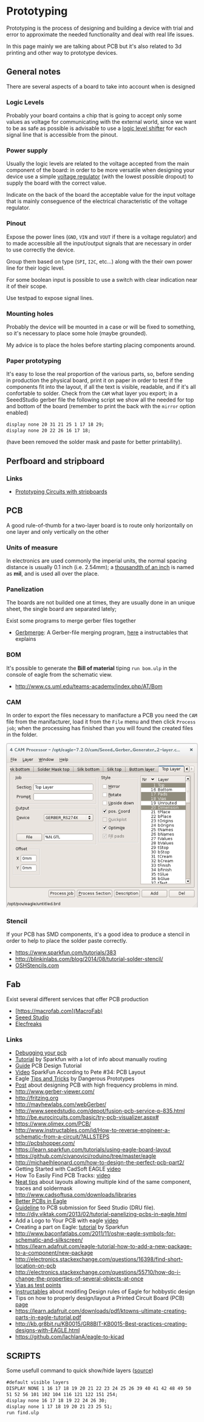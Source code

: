 # Prototyping

Prototyping is the process of designing and building a device
with trial and error to approximate the needed functionality
and deal with real life issues.

In this page mainly we are talking about PCB but it's also related
to 3d printing and other way to prototype devices.

## General notes

There are several aspects of a board to take into account when is designed

### Logic Levels

Probably your board contains a chip that is going to accept only some values
as voltage for communicating with the external world, since we want to be as
safe as possible is advisable to use a [logic level shifter](cookbook.md#logic-level-converter)
for each signal line that is accessible from the pinout.

### Power supply

Usually the logic levels are related to the voltage accepted from the main
component of the board: in order to be more versatile when designing your
device use a simple [voltage regulator](voltagereg#linear) (with the lowest possible dropout) to
supply the board with the correct value.

Indicate on the back of the board the acceptable value for the input voltage that
is mainly conseguence of the electrical characteristic of the voltage regulator.

### Pinout

Expose the power lines (``GND``, ``VIN`` and ``VOUT`` if there is a voltage
regulator) and to made accessible all the input/output signals that are necessary in order
to use correctly the device.

Group them based on type (``SPI``, ``I2C``, etc...) along with the
their own power line for their logic level.

For some boolean input is possible to use a switch
with clear indication near it of their scope.

Use testpad to expose signal lines.

### Mounting holes

Probably the device will be mounted in a case or will be fixed to something,
so it's necessary to place some hole (maybe grounded).

My advice is to place the holes before starting placing components around.

### Paper prototyping

It's easy to lose the real proportion of the various parts, so,
before sending in production the physical board, print it on paper in order
to test if the components fit into the layout, if all the text is visible,
readable, and if it's all confortable to solder. Check from the ``CAM`` what
layer you export; in a SeeedStudio gerber file the following script we show
all the needed for top and bottom of the board (remember to print the back
with the ``mirror`` option enabled)

```
display none 20 31 21 25 1 17 18 29;
display none 20 22 26 16 17 18;
```
(have been removed the solder mask and paste for better printability).


## Perfboard and stripboard

### Links

 - [Prototyping Circuits with stripboards](http://www.societyofrobots.com/member_tutorials/node/90)

## PCB

A good rule-of-thumb for a two-layer board is to route only horizontally on one layer and only vertically on the other

### Units of measure

In electronics are used commonly the imperial units, the normal spacing distance is usually 0.1 inch (i.e. 2.54mm);
a [thousandth of an inch](http://en.wikipedia.org/wiki/Thousandth_of_an_inch) is named as **mil**, and is used all over
the place.


### Panelization

The boards are not builded one at times, they are usually done in an unique sheet, the single
board are separated lately;

Exist some programs to merge gerber files together

* [Gerbmerge](http://174.136.57.11/~ruggedci/gerbmerge/): A Gerber-file merging program,
[here](http://www.instructables.com/id/Panelizing-PCBs-for-Seeed-Using-Eagle-Free-Light/?ALLSTEPS) a instructables that explains

### BOM

It's possible to generate the **Bill of material** tiping ``run bom.ulp`` in the
console of eagle from the schematic view.

 - http://www.cs.uml.edu/teams-academy/index.php/AT/Bom

### CAM

In order to export the files necessary to manifacture a PCB you need the ``CAM`` file from
the manifacturer, load it from the ``File`` menu and then click ``Process job``; when the
processing has finished than you will found the created files in the folder.

![cam dialog](Images/cam.png)

### Stencil

If your PCB has SMD components, it's a good idea to produce a stencil in order to help to place the
solder paste correctly.

 - https://www.sparkfun.com/tutorials/383
 - http://blinkinlabs.com/blog/2014/08/tutorial-solder-stencil/
 - [OSHStencils.com](https://www.oshstencils.com)

## Fab

Exist several different services that offer PCB production

 - [https://macrofab.com](MacroFab)
 - [Seeed Studio](http://www.seeedstudio.com/service/index.php?r=pcb)
 - [Elecfreaks](http://www.elecfreaks.com/estore/pcb-service)

### Links


 - [Debugging your pcb](http://aa-pcbassembly.com/about_pcb_assembly/debugging-your-pcb/)
 - [Tutorial](https://learn.sparkfun.com/tutorials/designing-pcbs-advanced-smd) by Sparkfun with a lot of info about manually routing
 - [Guide](http://www.alternatezone.com/electronics/files/PCBDesignTutorialRevA.pdf) PCB Design Tutorial
 - [Video](https://www.youtube.com/watch?v=NJKZZArjdg8) SparkFun According to Pete #34: PCB Layout
 - Eagle [Tips and Tricks](http://dangerousprototypes.com/docs/Cadsoft_Eagle_tips_and_tricks) by Dangerous Prototypes
 - [Post](http://www.learnemc.com/tutorials/PCB_Layout/PCB_Layout.html) about designing PCB with high frequency problems in mind.
 - http://www.gerber-viewer.com/
 - http://fritzing.org
 - http://mayhewlabs.com/webGerber/
 - http://www.seeedstudio.com/depot/fusion-pcb-service-p-835.html
 - http://be.eurocircuits.com/basic/try-pcb-visualizer.aspx#
 - https://www.olimex.com/PCB/
 - http://www.instructables.com/id/How-to-reverse-engineer-a-schematic-from-a-circuit/?ALLSTEPS
 - http://pcbshopper.com/
 - https://learn.sparkfun.com/tutorials/using-eagle-board-layout
 - https://github.com/civanovici/roduino/tree/master/eagle
 - http://michaelhleonard.com/how-to-design-the-perfect-pcb-part2/
 - Getting Started with CadSoft EAGLE [video](https://www.youtube.com/watch?v=R4DYztYB6d4)
 - How To Easily Find PCB Tracks: [video](https://www.youtube.com/watch?v=oyedFq1VAjg)
 - [Neat tips](http://www.robotroom.com/PCB-Layout-Tips.html) about layouts allowing multiple kind of the same component, traces and soldermask
 - http://www.cadsoftusa.com/downloads/libraries
 - [Better PCBs in Eagle](https://www.sparkfun.com/tutorials/115)
 - [Guideline](http://support.seeedstudio.com/knowledgebase/articles/422482-fusion-pcb-order-submission-guidelines) to PCB submission for Seed Studio (DRU file).
 - http://diy.viktak.com/2013/02/tutorial-panelizing-pcbs-in-eagle.html
 - Add a Logo to Your PCB with eagle [video](https://www.youtube.com/watch?v=z1Ej3nJz43c)
 - Creating a part on Eagle: [tutorial](https://learn.sparkfun.com/tutorials/designing-pcbs-smd-footprints) by Sparkfun
 - http://www.baconfatlabs.com/2011/11/oshw-eagle-symbols-for-schematic-and-silkscreen/
 - https://learn.adafruit.com/eagle-tutorial-how-to-add-a-new-package-to-a-component/new-package
 - http://electronics.stackexchange.com/questions/16398/find-short-location-on-pcb
 - http://electronics.stackexchange.com/questions/55710/how-do-i-change-the-properties-of-several-objects-at-once
 - [Vias as test points](http://electronics.stackexchange.com/questions/48557/testpoints-vias-versus-pads)
 - [Instructables](http://www.instructables.com/id/Make-hobbyist-PCBs-with-professional-CAD-tools-by-/?ALLSTEPS) about modifing Design rules of Eagle for hobbystic design
 - Tips on how to properly design/layout a Printed Circuit Board (PCB) [page](http://www.onmyphd.com/?p=pcb.design)
 - https://learn.adafruit.com/downloads/pdf/ktowns-ultimate-creating-parts-in-eagle-tutorial.pdf
 - http://kb.gr8bit.ru/KB0015/GR8BIT-KB0015-Best-practices-creating-designs-with-EAGLE.html
 - https://github.com/lachlanA/eagle-to-kicad

## SCRIPTS

Some usefull command to quick show/hide layers ([source](http://dangerous-prototypes-open-hardware.googlecode.com/svn/trunk/Eagle_Part_Library/helpful_scripts/))

```
#default visible layers
DISPLAY NONE 1 16 17 18 19 20 21 22 23 24 25 26 39 40 41 42 48 49 50 51 52 56 101 102 104 116 121 122 151 254;
display none 16 17 18 19 22 24 26 30;
display none 1 17 18 19 20 21 23 25 51;
run find.ulp
```
